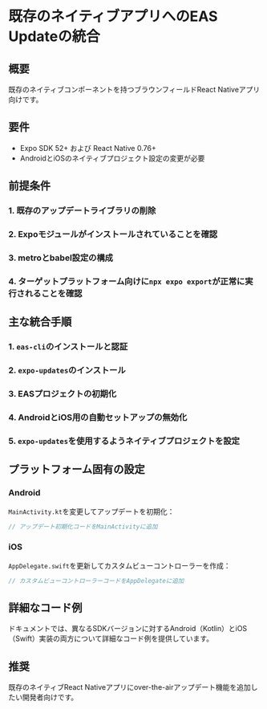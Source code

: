 # 既存のネイティブアプリへのEAS Updateの統合

## 概要

既存のネイティブコンポーネントを持つブラウンフィールドReact Nativeアプリ向けです。

## 要件

- Expo SDK 52+ および React Native 0.76+
- AndroidとiOSのネイティブプロジェクト設定の変更が必要

## 前提条件

### 1. 既存のアップデートライブラリの削除
### 2. Expoモジュールがインストールされていることを確認
### 3. metroとbabel設定の構成
### 4. ターゲットプラットフォーム向けに`npx expo export`が正常に実行されることを確認

## 主な統合手順

### 1. `eas-cli`のインストールと認証
### 2. `expo-updates`のインストール
### 3. EASプロジェクトの初期化
### 4. AndroidとiOS用の自動セットアップの無効化
### 5. `expo-updates`を使用するようネイティブプロジェクトを設定

## プラットフォーム固有の設定

### Android

`MainActivity.kt`を変更してアップデートを初期化：

```kotlin
// アップデート初期化コードをMainActivityに追加
```

### iOS

`AppDelegate.swift`を更新してカスタムビューコントローラーを作成：

```swift
// カスタムビューコントローラーコードをAppDelegateに追加
```

## 詳細なコード例

ドキュメントでは、異なるSDKバージョンに対するAndroid（Kotlin）とiOS（Swift）実装の両方について詳細なコード例を提供しています。

## 推奨

既存のネイティブReact Nativeアプリにover-the-airアップデート機能を追加したい開発者向けです。
